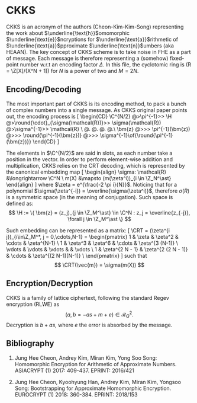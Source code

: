 # CKKS

CKKS is an acronym of the authors (Cheon-Kim-Kim-Song) representing the work about $\underline{\text{h}}$omomorphic $\underline{\text{e}}$ncryptions for $\underline{\text{a}}$rithmetic of $\underline{\text{a}}$pproximate $\underline{\text{n}}$umbers (aka HEAAN). The key concept of CKKS scheme is to take noise in FHE as a part of message. Each message is therefore representing a (somehow) fixed-point number w.r.t an encoding factor $\Delta$. In this file, the cyclotomic ring is \(R = \Z[X]/(X^N + 1)\) for $N$ is a power of two and $M = 2N$.

## Encoding/Decoding

The most important part of CKKS is its encoding method, to pack a bunch of complex numbers into a single message. As CKKS original paper points out, the encoding process is
\[
\begin{CD}
    \C^{N/2} @>\pi^{-1}>> \H @>\round{\cdot}_{\sigma(\mathcal{R})}>> \sigma(\mathcal{R}) @>\sigma^{-1}>> \mathcal{R} \\
    @. @. @. @.\\
    \bm{z} @>>> \pi^{-1}(\bm{z}) @>>> \round{\pi^{-1}(\bm{z})} @>>> \sigma^{-1}\of{\round{\pi^{-1}(\bm{z})}}
\end{CD}
\]

The elements in $\C^{N/2}$ are said in slots, as each number take a position in the vector. In order to perform element-wise addition and multiplication, CKKS relies on the CRT decoding, which is represented by the canonical embedding map 
\[
\begin{align}
\sigma: \mathcal{R} &\longrightarrow \C^N \\
            m(X) &\mapsto (m(\zeta^i))_{i \in \Z_N^\ast}
\end{align}
\]
where $\zeta = e^{\frac{-2 \pi i}{N}}$. Noticing that for a polynomial $\sigma(\zeta^{-i}) = \overline{\sigma(\zeta^i)}$, therefore $\sigma(R)$ is a symmetric space (in the meaning of conjugation). Such space is defined as:
$$ 
\H := \{ \bm{z} = (z_j)_{j \in \Z_M^\ast} \in \C^N : z_j = \overline{z_{-j}}, \forall j \in \Z_M^\ast \}
$$

Such embedding can be represented as a matrix:
\[
\CRT = (\zeta^{i j})_{i\in\Z_M^*, j = 0,\cdots,N-1} = \begin{pmatrix}
    1 & \zeta & \zeta^2 & \cdots & \zeta^{N-1} \\
    1 & \zeta^3 & \zeta^6 & \cdots & \zeta^{3 (N-1)} \\
    \vdots & \vdots & \vdots  & & \vdots \\
    1 & \zeta^{2 N - 1} & \zeta^{2 (2 N - 1)} & \cdots & \zeta^{(2 N-1)(N-1)} \\
\end{pmatrix}
\]
such that 
$$ \CRT(\vec{m}) = \sigma(m(X)) $$

## Encryption/Decryption

CKKS is a family of lattice ciphertext, following the standard Regev encryption (RLWE) as
$$ (a, b = - a s + m + e) \in \mathcal{R}^2_Q. $$
Decryption is $b + a s$, where $e$ the error is absorbed by the message.



## Bibliography

1. Jung Hee Cheon, Andrey Kim, Miran Kim, Yong Soo Song: Homomorphic Encryption for Arithmetic of Approximate Numbers. ASIACRYPT (1) 2017: 409-437. EPRINT: 2016/421

2. Jung Hee Cheon, Kyoohyung Han, Andrey Kim, Miran Kim, Yongsoo Song: Bootstrapping for Approximate Homomorphic Encryption. EUROCRYPT (1) 2018: 360-384. EPRINT: 2018/153